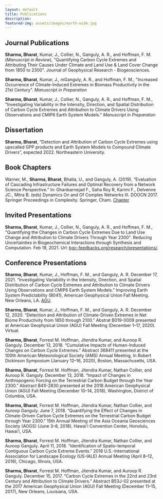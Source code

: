 ```yaml
---
layout: default
title: Publications 
description: 
featured-img: assets/images/earth-wide.jpg
---
```

## Journal Publications

**Sharma, Bharat**, Kumar, J., Collier, N., Ganguly, A. R., and Hoffman, F. M. (_Manuscript in Review_), "Quantifying Carbon Cycle Extremes and Attributing Their Causes Under Climate and Land Use & Land Cover Change from 1850 to 2300". Journal of Geophysical Research - Biogeosciences.

**Sharma, Bharat**, Kumar, J., mGanguly, A. R., and Hoffman, F. M., "Increased Occurrence of Climate-Induced Extremes in Biomass Productivity in the 21st Century". _Manuscript in Preparation_ 

**Sharma, Bharat**, Kumar, J., Collier, N., Ganguly, A. R., and Hoffman, F. M., "Investigating Variability in the Intensity, Direction, and Spatial Distribution of Carbon Cycle Extremes and Attribution to Climate Drivers Using Observations and CMIP6 Earth System Models." _Manuscript in Preparation_ 


## Dissertation

**Sharma, Bharat**, “Detection and Attribution of Carbon Cycle Extremes using upscalled GPP products and Earth System Models to Compound Climate Drivers”, expected 2022. Northeastern University. 


## Book Chapters

Warner, M., **Sharma, Bharat**, Bhatia, U., and Ganguly, A. (2019), “Evaluation of Cascading Infrastructure Failures and Optimal Recovery from a Network Science Perspective.” In: Ghanbarnejad F., Saha Roy R, Karimi F., Delvenne JC., Mitra B. (eds) Dynamics On and Of Complex Networks III. DOOCN 2017. Springer Proceedings in Complexity. Springer, Cham. [Chapter](https://doi.org/10.1007/978-3-030-14683-2_3)

## Invited Presentations
**Sharma, Bharat**, Kumar, J., Collier, N., Ganguly, A. R., and Hoffman, F. M., "Quantifying the Changes in Carbon Cycle Extremes Due to Land Use Change and Attribution to Climate Drivers Through Year 2300". Reducing Uncertainties in Biogeochemical Interactions through Synthesis and Computation. Feb 19, 2021. Url: [bgc-feedbacks.org/research/presentations/](https://www.bgc-feedbacks.org/research/presentations/Sharma_RUBISCO-SFA_20210219.pdf).


## Conference Presentations

**Sharma, Bharat**, Kumar, J., Hoffman, F. M., and Ganguly, A. R. December 17, 2021. “Investigating Variability in the Intensity, Direction, and Spatial Distribution of Carbon Cycle Extremes and Attribution to Climate Drivers Using Observations and CMIP6 Earth System Models.” Improving Earth System Predictability (B041), American Geophysical Union Fall Meeting. New Orleans, LA. [AGU](https://agu2021fallmeeting-agu.ipostersessions.com/default.aspx?s=71-89-8B-05-7E-BE-42-CF-33-5D-F5-8A-F4-6A-77-AC&guestview=true).

**Sharma, Bharat**, Kumar, J., Hoffman, F. M., and Ganguly, A. R. December 12, 2020.  “Detection and Attribution of Climate-Driven Extremes in Net Biome Productivity from 1850 through 2100.” Abstrat B019-0009 presented at American Geophysical Union (AGU) Fall Meeting (December 1–17, 2020).  Virtual. 

**Sharma, Bharat**, Forrest M. Hoffman, Jitendra Kumar, and Auroop R. Ganguly. December 13, 2018. “Cumulative Impacts of Human-Induced Changes on Carbon Cycle Extremes.” Abstract 368411 presented at the 100th American Meteorological Society (AMS) Annual Meeting, In Robert Dickinson Symposium (January 12–16, 2020), Boston, Massachusetts, USA.

**Sharma, Bharat**, Forrest M. Hoffman, Jitendra Kumar, Nathan Collier, and Auroop R. Ganguly. December 13, 2018. “Impact of Changes in Anthropogenic Forcing on the Terrestrial Carbon Budget through the Year 2300.” Abstract B41I-2830 presented at the 2018 American Geophysical Union (AGU) Fall Meeting (December 10–14, 2018), Washington, District of Columbia, USA.

**Sharma, Bharat**, Forrest M. Hoffman, Jitendra Kumar, Nathan Collier, and Auroop Ganguly. June 7, 2018. “Quantifying the Effect of Changes in Climate-Driven Carbon Cycle Extremes on the Terrestrial Carbon Budget through Year 2300.” 15th Annual Meeting of the Asia Oceania Geosciences Society (AOGS) (June 3–8, 2018), Hawai‘i Convention Center, Honolulu, Hawai‘i, USA.

**Sharma, Bharat**, Forrest M. Hoffman, Jitendra Kumar, Nathan Collier, and Auroop Ganguly. April 11, 2018. “Identification of Spatio-temporal Contiguous Carbon Cycle Extreme Events.” 2018 U.S.-International Association for Landscape Ecology (US-IALE) Annual Meeting (April 8–12, 2018), Chicago, Illinois, USA.

**Sharma, Bharat**, Forrest M. Hoffman, Jitendra Kumar, and Auroop R. Ganguly. December 15, 2017. “Carbon Cycle Extremes in the 22nd and 23rd Century and Attribution to Climate Drivers.” Abstract B53J-02 presented at the 2017 American Geophysical Union (AGU) Fall Meeting (December 11–15, 2017), New Orleans, Louisiana, USA.


